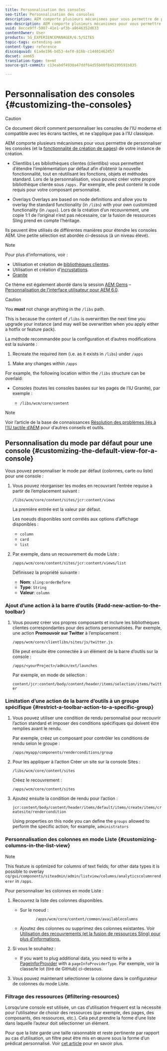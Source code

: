 ```yaml
---
title: Personnalisation des consoles
seo-title: Personnalisation des consoles
description: AEM comporte plusieurs mécanismes pour vous permettre de personnaliser les consoles de votre instance de création.
seo-description: AEM comporte plusieurs mécanismes pour vous permettre de personnaliser les consoles de votre instance de création.
uuid: 8ecce9ff-5907-41e1-af3b-a8646352d633
contentOwner: User
products: SG_EXPERIENCEMANAGER/6.5/SITES
topic-tags: extending-aem
content-type: reference
discoiquuid: 61a4e196-bd53-4ef0-816b-c14401462457
docset: aem65
translation-type: tm+mt
source-git-commit: c13eabdf4938a47ddf64d55b00f845199591b835

---
```



# Personnalisation des consoles {#customizing-the-consoles}

>[!CAUTION]
>
>Ce document décrit comment personnaliser les consoles de l’IU moderne et compatible avec les écrans tactiles, et ne s’applique pas à l’IU classique.

AEM comporte plusieurs mécanismes pour vous permettre de personnaliser les consoles (et la [fonctionnalité de création de pages](/help/sites-developing/customizing-page-authoring-touch.md)) de votre instance de création.

* Clientlibs Les bibliothèques clientes (clientlibs) vous permettent d’étendre l’implémentation par défaut afin d’obtenir la nouvelle fonctionnalité, tout en réutilisant les fonctions, objets et méthodes standard. Lors de la personnalisation, vous pouvez créer votre propre bibliothèque cliente sous `/apps.` Par exemple, elle peut contenir le code requis pour votre composant personnalisé.

* Overlays
Overlays are based on node definitions and allow you to overlay the standard functionality (in `/libs`) with your own customized functionality (in `/apps`). Lors de la création d’un recouvrement, une copie 1:1 de l’original n’est pas nécessaire, car la fusion de ressources Sling prend en compte l’héritage.

Ils peuvent être utilisés de différentes manières pour étendre les consoles AEM. Une petite sélection est abordée ci-dessous (à un niveau élevé).

>[!NOTE]
>
>Pour plus d’informations, voir :
>
>* Utilisation et création de [bibliothèques clientes](/help/sites-developing/clientlibs.md).
>* Utilisation et création d’[incrustations](/help/sites-developing/overlays.md).
>* [Granite](https://helpx.adobe.com/experience-manager/6-5/sites/developing/using/reference-materials/granite-ui/api/index.html)
>
>
Ce thème est également abordé dans la session [AEM Gems](https://docs.adobe.com/content/ddc/en/gems.html) – [Personnalisation de l’interface utilisateur pour AEM 6.0](https://docs.adobe.com/content/ddc/en/gems/user-interface-customization-for-aem-6.html).

>[!CAUTION]
>
>You ***must*** not change anything in the `/libs` path.
>
>This is because the content of `/libs` is overwritten the next time you upgrade your instance (and may well be overwritten when you apply either a hotfix or feature pack).
>
>La méthode recommandée pour la configuration et d’autres modifications est la suivante :
>
>1. Recreate the required item (i.e. as it exists in `/libs`) under `/apps`
   >
   >
1. Make any changes within `/apps`
>



For example, the following location within the `/libs` structure can be overlaid:

* Consoles (toutes les consoles basées sur les pages de l’IU Granite), par exemple :

   * `/libs/wcm/core/content`

>[!NOTE]
>
>Voir l’article de la base de connaissances [Résolution des problèmes liés à l’IU tactile d’AEM](https://helpx.adobe.com/experience-manager/kb/troubleshooting-aem-touchui-issues.html) pour d’autres conseils et outils.

## Personnalisation du mode par défaut pour une console {#customizing-the-default-view-for-a-console}

Vous pouvez personnaliser le mode par défaut (colonnes, carte ou liste) pour une console :

1. Vous pouvez réorganiser les modes en recouvrant l’entrée requise à partir de l’emplacement suivant :

   `/libs/wcm/core/content/sites/jcr:content/views`

   La première entrée est la valeur par défaut.

   Les noeuds disponibles sont corrélés aux options d’affichage disponibles :

   * `column`
   * `card`
   * `list`

1. Par exemple, dans un recouvrement du mode Liste :

   `/apps/wcm/core/content/sites/jcr:content/views/list`

   Définissez la propriété suivante :

   * **Nom**: `sling:orderBefore`
   * **Type**: `String`
   * **Valeur**: `column`

### Ajout d’une action à la barre d’outils {#add-new-action-to-the-toolbar}

1. Vous pouvez créer vos propres composants et inclure les bibliothèques clientes correspondantes pour des actions personnalisées. Par exemple, une action **Promouvoir sur Twitter** à l’emplacement :

   `/apps/wcm/core/clientlibs/sites/js/twitter.js`

   Elle peut ensuite être connectée à un élément de la barre d’outils sur la console :

   `/apps/<yourProject>/admin/ext/launches`

   Par exemple, en mode de sélection :

   `content/jcr:content/body/content/header/items/selection/items/twitter`

### Limitation d’une action de la barre d’outils à un groupe spécifique {#restrict-a-toolbar-action-to-a-specific-group}

1. Vous pouvez utiliser une condition de rendu personnalisé pour recouvrir l’action standard et imposer des conditions spécifiques qui doivent être remplies avant le rendu.

   Par exemple, créez un composant pour contrôler les conditions de rendu selon le groupe :

   `/apps/myapp/components/renderconditions/group`

1. Pour les appliquer à l’action Créer un site sur la console Sites :

   `/libs/wcm/core/content/sites`

   Créez le recouvrement :

   `/apps/wcm/core/content/sites`

1. Ajoutez ensuite la condition de rendu pour l’action :

   `jcr:content/body/content/header/items/default/items/create/items/createsite/rendercondition`

   Using properties on this node you can define the `groups` allowed to perform the specific action; for example, `administrators`

### Personnalisation des colonnes en mode Liste {#customizing-columns-in-the-list-view}

>[!NOTE]
>
>This feature is optimized for columns of text fields; for other data types it is possible to overlay `cq/gui/components/siteadmin/admin/listview/columns/analyticscolumnrenderer` in `/apps`.

Pour personnaliser les colonnes en mode Liste :

1. Recouvrez la liste des colonnes disponibles.

   * Sur le noeud :

      ```
             /apps/wcm/core/content/common/availablecolumns
      ```

   * Ajoutez des colonnes ou supprimez des colonnes existantes.
   Voir [Utilisation des recouvrements (et la fusion de ressources Sling) pour plus d’informations.](/help/sites-developing/overlays.md)

1. Si vous le souhaitez :

   * If you want to plug additional data, you need to write a [PageInforProvider](https://helpx.adobe.com/experience-manager/6-5/sites/developing/using/reference-materials/javadoc/com/day/cq/wcm/api/PageInfoProvider.html) with a
      `pageInfoProviderType`.
   Par exemple, voir la classe/le lot (tiré de GitHub) ci-dessous.

1. Vous pouvez maintenant sélectionner la colonne dans le configurateur de colonnes du mode Liste.

### Filtrage des ressources {#filtering-resources}

Lorsqu’une console est utilisée, un cas d’utilisation fréquent est la nécessité pour l’utilisateur de choisir des ressources (par exemple, des pages, des composants, des ressources, etc.). Cela peut prendre la forme d’une liste dans laquelle l’auteur doit sélectionner un élément.

Pour que la liste garde une taille raisonnable et reste pertinente par rapport au cas d’utilisation, un filtre peut être mis en œuvre sous la forme d’un prédicat personnalisé. Voir [cet article](/help/sites-developing/customizing-page-authoring-touch.md#filtering-resources) pour en savoir plus.
